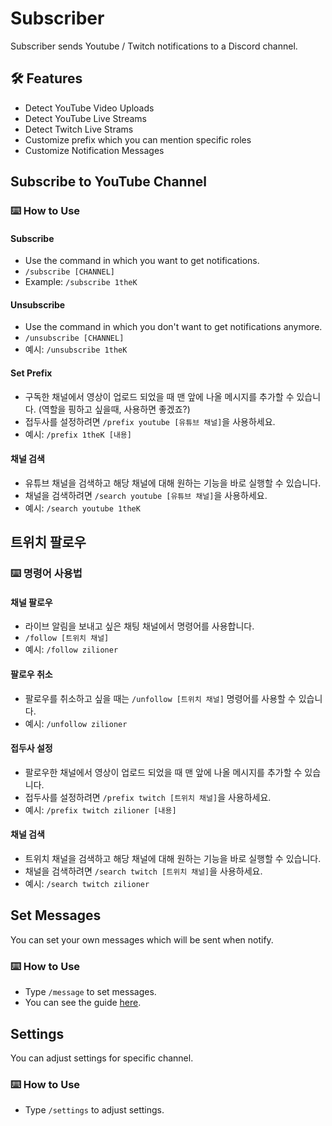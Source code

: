 # Subscriber
Subscriber sends Youtube / Twitch notifications to a Discord channel.

## 🛠️ Features
- Detect YouTube Video Uploads
- Detect YouTube Live Streams
- Detect Twitch Live Strams
- Customize prefix which you can mention specific roles 
- Customize Notification Messages

## Subscribe to YouTube Channel

### ⌨️ How to Use

#### Subscribe

- Use the command in which you want to get notifications.
- ``/subscribe [CHANNEL]``
- Example: ``/subscribe 1theK``

#### Unsubscribe

- Use the command in which you don't want to get notifications anymore.
- ``/unsubscribe [CHANNEL]``
- 예시: ``/unsubscribe 1theK``

#### Set Prefix

-  구독한 채널에서 영상이 업로드 되었을 때 맨 앞에 나올 메시지를 추가할 수 있습니다.  (역할을 핑하고 싶을때, 사용하면 좋겠죠?)
-  접두사를 설정하려면 ``/prefix youtube [유튜브 채널]``을 사용하세요.
-  예시: ``/prefix 1theK [내용]``

#### 채널 검색

-  유튜브 채널을 검색하고 해당 채널에 대해 원하는 기능을 바로 실행할 수 있습니다.
-  채널을 검색하려면 ``/search youtube [유튜브 채널]``을 사용하세요.
-  예시: ``/search youtube 1theK``

## 트위치 팔로우

### ⌨️ 명령어 사용법

#### 채널 팔로우

- 라이브 알림을 보내고 싶은 채팅 채널에서 명령어를 사용합니다.
- ``/follow [트위치 채널]``
- 예시: ``/follow zilioner``

#### 팔로우 취소

- 팔로우를 취소하고 싶을 때는 ``/unfollow [트위치 채널]`` 명령어를 사용할 수 있습니다.
- 예시: ``/unfollow zilioner``

#### 접두사 설정

-  팔로우한 채널에서 영상이 업로드 되었을 때 맨 앞에 나올 메시지를 추가할 수 있습니다.
-  접두사를 설정하려면 ``/prefix twitch [트위치 채널]``을 사용하세요.
-  예시: ``/prefix twitch zilioner [내용]``

#### 채널 검색

-  트위치 채널을 검색하고 해당 채널에 대해 원하는 기능을 바로 실행할 수 있습니다.
-  채널을 검색하려면 ``/search twitch [트위치 채널]``을 사용하세요.
-  예시: ``/search twitch zilioner``

## Set Messages
You can set your own messages which will be sent when notify.

### ⌨️ How to Use
- Type ``/message`` to set messages.
- You can see the guide [here](https://github.com/skinmaker1345/subscriber-bot/blob/en/edit_messages.md).

## Settings
You can adjust settings for specific channel.

### ⌨️ How to Use
- Type ``/settings`` to adjust settings.
